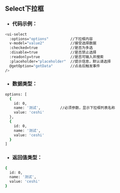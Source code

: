 ## Select下拉框

* ### 代码示例：

```bash
<ui-select
  :options="options"          //下拉框内容
  v-model="value2"            //接受选择数据
  :checked=true               //是否为多选
  :disable=true               //是否禁止选择
  :readonly=true              //是否可输入并搜索
  :placeholder="placeholder"  //提示信息，默认请选择
  @getOption="getData"        //点击后触发事件
/>
```

* ### 数据类型：

```bash
options: [
  {
    id: 0,
    name: '测试',         //必须参数，显示下拉框列表名称
    value: 'ceshi'
  },
  {
    id: 0,
    name: '测试',
    value: 'ceshi'
  }
]
```

* ### 返回值类型：

```bash
{
  id: 0,
  name: '测试',
  value: 'ceshi'
}
```
